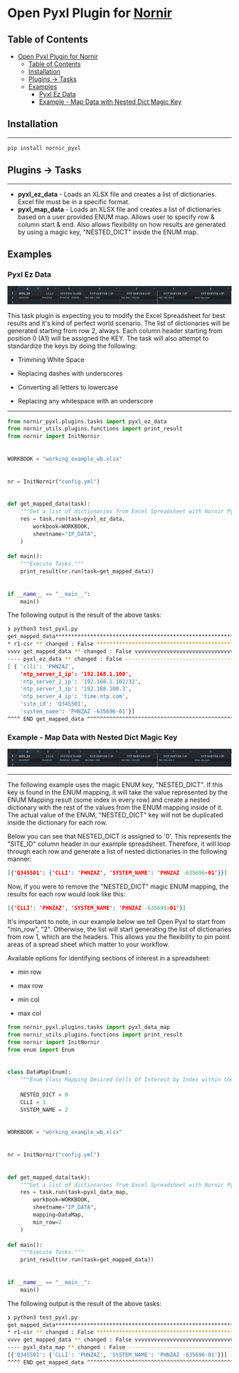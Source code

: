 
# Open Pyxl Plugin for [Nornir](github.com/nornir-automation/nornir)

## Table of Contents

- [Open Pyxl Plugin for Nornir](#open-pyxl-plugin-for-nornir)
  - [Table of Contents](#table-of-contents)
  - [Installation](#installation)
  - [Plugins -> Tasks](#plugins---tasks)
  - [Examples](#examples)
    - [Pyxl Ez Data](#pyxl-ez-data)
    - [Example - Map Data with Nested Dict Magic Key](#example---map-data-with-nested-dict-magic-key)

## Installation

------------

```bash
pip install nornir_pyxl
```

## Plugins -> Tasks

------------

- **pyxl_ez_data** - Loads an XLSX file and creates a list of dictionaries. Excel file must be in a specific format.
- **pyxl_map_data** - Loads an XLSX file and creates a list of dictionaries based on a user provided ENUM map. Allows user to specify row & column start & end. Also allows flexibility on how results are generated by using a magic key, "NESTED_DICT" inside the ENUM map.

## Examples

### Pyxl Ez Data

![Image](docs/images/xlsx-preview.png)

This task plugin is expecting you to modify the Excel Spreadsheet for best results and it's kind of perfect world scenario. The list of dictionaries will be generated starting from row 2, always. Each column header starting from position 0 (A1) will be assigned the KEY. The task will also attempt to standardize the keys by doing the following:

- Trimming White Space

- Replacing dashes with underscores

- Converting all letters to lowercase

- Replacing any whitespace with an underscore

------------

```python
from nornir_pyxl.plugins.tasks import pyxl_ez_data
from nornir_utils.plugins.functions import print_result
from nornir import InitNornir


WORKBOOK = "working_example_wb.xlsx"


nr = InitNornir("config.yml")


def get_mapped_data(task):
    """Get a list of dictionaries from Excel Spreadsheet with Nornir Pyxl."""
    res = task.run(task=pyxl_ez_data,
        workbook=WORKBOOK,
        sheetname="IP_DATA",
    )

def main():
    """Execute Tasks."""
    print_result(nr.run(task=get_mapped_data))


if __name__ == "__main__":
    main()
```

The following output is the result of the above tasks:

```bash
❯ python3 test_pyxl.py
get_mapped_data*****************************************************************
* r1-csr ** changed : False ****************************************************
vvvv get_mapped_data ** changed : False vvvvvvvvvvvvvvvvvvvvvvvvvvvvvvvvvvvvvvvv INFO
---- pyxl_ez_data ** changed : False ------------------------------------------- INFO
[ { 'clli': 'PHNZAZ',
    'ntp_server_1_ip': '192.168.1.100',
    'ntp_server_2_ip': '192.168.1.102/32',
    'ntp_server_3_ip': '192.168.100.3',
    'ntp_server_4_ip': 'time.ntp.com',
    'site_id': 'Q345501',
    'system_name': 'PHNZAZ -635696-01'}]
^^^^ END get_mapped_data ^^^^^^^^^^^^^^^^^^^^^^^^^^^^^^^^^^^^^^^^^^^^^^^^^^^^^^^
```

### Example - Map Data with Nested Dict Magic Key

![Image](docs/images/xlsx-preview.png)

------------
The following example uses the magic ENUM key, "NESTED_DICT". If this key is found in the ENUM mapping, it will take the value represented by the ENUM Mapping result (some index in every row) and create a nested dictionary with the rest of the values from the ENUM mapping inside of it. The actual value of the ENUM, "NESTED_DICT" key will not be duplicated inside the dictionary for each row.

Below you can see that NESTED_DICT is assigned to '0'. This represents the "SITE_ID" column header in our example spreadsheet. Therefore, it will loop through each row and generate a list of nested dictionaries in the following manner:

```json
[{'Q345501': {'CLLI': 'PHNZAZ', 'SYSTEM_NAME': 'PHNZAZ -635696-01'}}]
```

Now, if you were to remove the "NESTED_DICT" magic ENUM mapping, the results for each row would look like this:

```json
[{'CLLI': 'PHNZAZ', 'SYSTEM_NAME': 'PHNZAZ -635696-01'}]
```

It's important to note, in our example below we tell Open Pyxl to start from "min_row", "2". Otherwise, the list will start generating the list of dictionaries from row 1, which are the headers. This allows you the flexibility to pin point areas of a spread sheet which matter to your workflow.

Available options for identifying sections of interest in a spreadsheet:

- min row

- max row

- min col

- max col

```python
from nornir_pyxl.plugins.tasks import pyxl_data_map
from nornir_utils.plugins.functions import print_result
from nornir import InitNornir
from enum import Enum


class DataMap(Enum):
    """Enum Class Mapping Desired Cells Of Interest by Index within their respective row."""

    NESTED_DICT = 0
    CLLI = 1
    SYSTEM_NAME = 2


WORKBOOK = "working_example_wb.xlsx"


nr = InitNornir("config.yml")


def get_mapped_data(task):
    """Get a list of dictionaries from Excel Spreadsheet with Nornir Pyxl."""
    res = task.run(task=pyxl_data_map,
        workbook=WORKBOOK,
        sheetname="IP_DATA",
        mapping=DataMap,
        min_row=2
    )

def main():
    """Execute Tasks."""
    print_result(nr.run(task=get_mapped_data))


if __name__ == "__main__":
    main()
```

The following output is the result of the above tasks:

```bash
❯ python3 test_pyxl.py
get_mapped_data*****************************************************************
* r1-csr ** changed : False ****************************************************
vvvv get_mapped_data ** changed : False vvvvvvvvvvvvvvvvvvvvvvvvvvvvvvvvvvvvvvvv INFO
---- pyxl_data_map ** changed : False ------------------------------------------ INFO
[{'Q345501': {'CLLI': 'PHNZAZ', 'SYSTEM_NAME': 'PHNZAZ -635696-01'}}]
^^^^ END get_mapped_data ^^^^^^^^^^^^^^^^^^^^^^^^^^^^^^^^^^^^^^^^^^^^^^^^^^^^^^^
```
